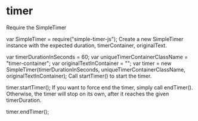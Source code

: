 # timer
Require the SimpleTimer

var SimpleTimer = require("simple-timer-js");
Create a new SimpleTimer instance with the expected duration, timerContainer, originalText.

var timerDurationInSeconds = 60;
var uniqueTimerContainerClassName = "timer-container";
var originalTextInContainer = "";
var timer = new SimpleTimer(timerDurationInSeconds, uniqueTimerContainerClassName, originalTextInContainer);
Call startTimer() to start the timer.

timer.startTimer();
If you want to force end the timer, simply call endTimer(). Otherwise, the timer will stop on its own, after it reaches the given timerDuration.

timer.endTimer();
